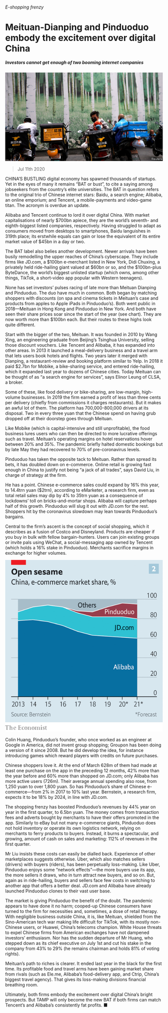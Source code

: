 ###### E-shopping frenzy

# Meituan-Dianping and Pinduoduo embody the excitement over digital China 

##### Investors cannot get enough of two booming internet companies 

![image](images/20200711_WBP002.jpg) 

> Jul 11th 2020 

CHINA’S BUSTLING digital economy has spawned thousands of startups. Yet in the eyes of many it remains “BAT or bust”, to cite a saying among jobseekers from the country’s elite universities. The BAT in question refers to the original trio of Chinese internet stars: Baidu, a search engine; Alibaba, an online emporium; and Tencent, a mobile-payments and video-game titan. The acronym is overdue an update.

Alibaba and Tencent continue to lord it over digital China. With market capitalisations of nearly $700bn apiece, they are the world’s seventh- and eighth-biggest listed companies, respectively. Having struggled to adapt as consumers moved from desktops to smartphones, Baidu languishes in 319th place; its erstwhile equals can gain or lose the equivalent of its entire market value of $45bn in a day or two.


The BAT label also belies another development. Newer arrivals have been busily remodelling the upper reaches of China’s cyberscape. They include firms like JD.com, a $100bn e-merchant listed in New York, Didi Chuxing, a privately held ride-hailing giant valued at $60bn or so, and the $100bn-plus ByteDance, the world’s biggest unlisted startup (which owns, among other things, TikTok, a short-video app popular with Western teenagers).

None has set investors’ pulses racing of late more than Meituan Dianping and Pinduoduo. The duo have much in common. Both began by matching shoppers with discounts (on spa and cinema tickets in Meituan’s case and products from apples to Apple iPads in Pinduoduo’s). Both went public in 2018—Meituan in Hong Kong and Pinduoduo in New York. And both have seen their share prices soar since the start of the year (see chart). They are now worth more than $100bn each. But their routes to these highs look quite different.

Start with the bigger of the two, Meituan. It was founded in 2010 by Wang Xing, an engineering graduate from Beijing’s Tsinghua University, selling those discount vouchers. Like Tencent and Alibaba, it has expanded into other areas. In 2013 it launched a meal-delivery business and a travel arm that lets users book hotels and flights. Two years later it merged with Dianping, a restaurant-review and booking platform similar to Yelp. In 2018 it paid $2.7bn for Mobike, a bike-sharing service, and entered ride-hailing, which it expanded last year to dozens of Chinese cities. Today Meituan can be thought of as “a search engine for services”, says Elinor Leung of CLSA, a broker.

Some of these, like food delivery or bike-sharing, are low-margin, high-volume businesses. In 2019 the firm earned a profit of less than three cents per delivery (chiefly from commissions it charges restaurants). But it makes an awful lot of them. The platform has 700,000-800,000 drivers at its disposal. Two in every three yuan that the Chinese spend on having grub dropped off at their doorstep goes through Meituan.

Like Mobike (which is capital-intensive and still unprofitable), the food business lures users who can then be directed to more lucrative offerings such as travel. Meituan’s operating margins on hotel reservations hover between 20% and 35%. The pandemic briefly halted domestic bookings but by late May they had recovered to 70% of pre-coronavirus levels.

Pinduoduo has taken the opposite tack to Meituan. Rather than spread its bets, it has doubled down on e-commerce. Online retail is growing fast enough in China to justify not being “a jack of all trades”, says David Liu, in charge of strategy at the firm.

He has a point. Chinese e-commerce sales could expand by 16% this year, to 14.4trn yuan ($2trn), according to eMarketer, a research firm, even as total retail sales may dip by 4% to 35trn yuan as a consequence of lockdowns’ toll on bricks-and-mortar shops. Alibaba will capture perhaps half of this growth. Pinduoduo will slug it out with JD.com for the rest. Shoppers hit by the coronavirus slowdown may lean towards Pinduoduo’s bargains. 

Central to the firm’s ascent is the concept of social shopping, which it describes as a fusion of Costco and Disneyland. Products are cheaper if you buy in bulk with fellow bargain-hunters. Users can join existing groups or invite pals using WeChat, a social-messaging app owned by Tencent (which holds a 16% stake in Pinduoduo). Merchants sacrifice margins in exchange for higher volumes.

![image](images/20200711_WBC338.png) 


Colin Huang, Pinduoduo’s founder, who once worked as an engineer at Google in America, did not invent group shopping; Groupon has been doing a version of it since 2008. But he did develop the idea, for instance introducing games which reward players with credits on future purchases.

Chinese shoppers love it. At the end of March 628m of them had made at least one purchase on the app in the preceding 12 months, 42% more than the year before and 60% more than shopped on JD.com; only Alibaba has more active users (726m). Their average annual spending also rose, from 1,250 yuan to over 1,800 yuan. So has Pinduoduo’s share of Chinese e-commerce—from 2% in 2017 to 10% last year. Bernstein, a research firm, expects it to be 18% by 2024, in line with JD.com.

The shopping frenzy has boosted Pinduoduo’s revenues by 44% year on year in the first quarter, to 6.5bn yuan. The money comes from transaction fees and adverts bought by merchants to have their offers promoted in the app. Similarly to eBay but not many e-commerce giants, Pinduoduo does not hold inventory or operate its own logistics network, relying on merchants to ferry products to buyers. Instead, it burns a spectacular, and growing, amount of cash on sales and marketing: 112% of revenues in the first quarter.

Mr Liu insists these costs can easily be dialled back. Experience of other marketplaces suggests otherwise. Uber, which also matches sellers (drivers) with buyers (riders), has been perpetually loss-making. Like Uber, Pinduoduo enjoys some “network effects”—the more buyers use its app, the more sellers it draws, who in turn attract new buyers, and so on. But, again as in ride-hailing, buyers and sellers face few costs in switching to another app that offers a better deal. JD.com and Alibaba have already launched Pinduoduo clones to their vast user base.

The market is giving Pinduoduo the benefit of the doubt. The pandemic appears to have done it no harm; cooped-up Chinese consumers have turned to the firm for necessities and, sometimes, a dose of retail therapy. With negligible business outside China, it is, like Meituan, shielded from the Sino-American tech war making life difficult for TikTok, with its mostly non-Chinese users, or Huawei, China’s telecoms champion. White House threats to expel Chinese firms from American exchanges have not dampened investors’ enthusiasm. Nor has the sudden departure of Mr Huang, who stepped down as its chief executive on July 1st and cut his stake in the company from 43% to 29% (he remains chairman and holds 81% of voting rights).

Meituan’s path to riches is clearer. It ended last year in the black for the first time. Its profitable food and travel arms have been gaining market share from rivals (such as Ele.me, Alibaba’s food-delivery app, and Ctrip, China’s biggest travel agency). That gives its loss-making divisions financial breathing room.

Ultimately, both firms embody the excitement over digital China’s bright prospects. But TAMP will only become the new BAT if both firms can match Tencent’s and Alibaba’s consistently fat profits. ■

